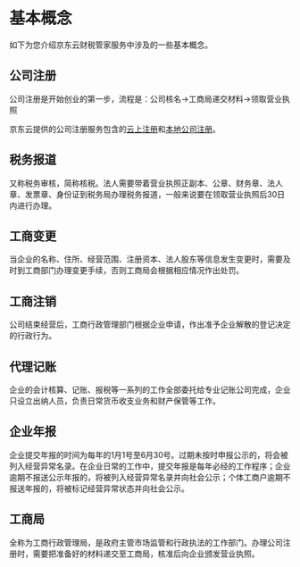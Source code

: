 # 基本概念
如下为您介绍京东云财税管家服务中涉及的一些基本概念。
## 公司注册
公司注册是开始创业的第一步，流程是：公司核名→工商局递交材料→领取营业执照

京东云提供的公司注册服务包含的[云上注册](https://www.jdcloud.com/cn/products/ysgszc)和[本地公司注册](https://qifu-console.jdcloud.com/1899075855/create)。
## 税务报道
又称税务审核，简称核税。法人需要带着营业执照正副本、公章、财务章、法人章、发票章、身份证到税务局办理税务报道，一般来说要在领取营业执照后30日内进行办理。
## 工商变更
当企业的名称、住所、经营范围、注册资本、法人股东等信息发生变更时，需要及时到工商部门办理变更手续，否则工商局会根据相应情况作出处罚。
## 工商注销
公司结束经营后，工商行政管理部门根据企业申请，作出准予企业解散的登记决定的行政行为。
## 代理记账
企业的会计核算、记账、报税等一系列的工作全部委托给专业记账公司完成，企业只设立出纳人员，负责日常货币收支业务和财产保管等工作。
## 企业年报
企业提交年报的时间为每年的1月1号至6月30号。过期未按时申报公示的，将会被列入经营异常名录。在企业日常的工作中，提交年报是每年必经的工作程序；企业逾期不报送公示年报的，将被列入经营异常名录并向社会公示；个体工商户逾期不报送年报的，将被标记经营异常状态并向社会公示。
## 工商局
全称为工商行政管理局，是政府主管市场监管和行政执法的工作部门。办理公司注册时，需要把准备好的材料递交至工商局，核准后向企业颁发营业执照。

